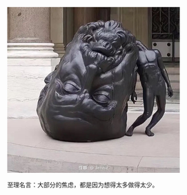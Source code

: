 

<div  align="left">    
  <img src="https://github.com/cncyd/cncyd.github.io/blob/master/images/1.jpg" width = 400/>
</div>

至理名言：大部分的焦虑，都是因为想得太多做得太少。
